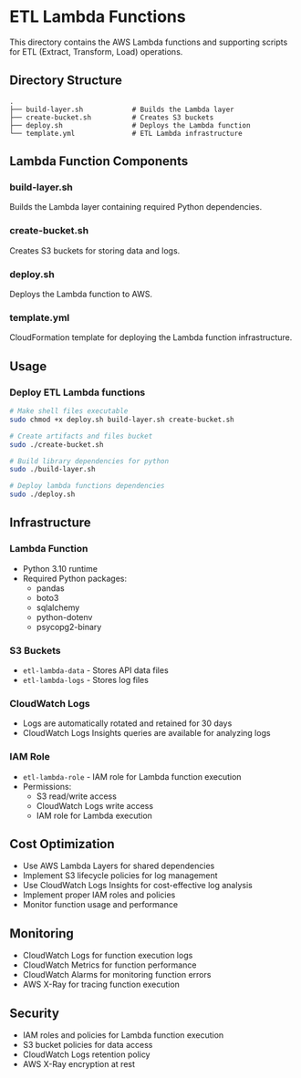 # ETL Lambda Functions

This directory contains the AWS Lambda functions and supporting scripts for ETL (Extract, Transform, Load) operations.

## Directory Structure

```
.
├── build-layer.sh            # Builds the Lambda layer
├── create-bucket.sh          # Creates S3 buckets
├── deploy.sh                 # Deploys the Lambda function
└── template.yml              # ETL Lambda infrastructure
```

## Lambda Function Components

### build-layer.sh

Builds the Lambda layer containing required Python dependencies.

### create-bucket.sh

Creates S3 buckets for storing data and logs.

### deploy.sh

Deploys the Lambda function to AWS.

### template.yml

CloudFormation template for deploying the Lambda function infrastructure.

## Usage

### Deploy ETL Lambda functions

```bash
# Make shell files executable
sudo chmod +x deploy.sh build-layer.sh create-bucket.sh

# Create artifacts and files bucket
sudo ./create-bucket.sh

# Build library dependencies for python
sudo ./build-layer.sh

# Deploy lambda functions dependencies
sudo ./deploy.sh
```

## Infrastructure

### Lambda Function

- Python 3.10 runtime
- Required Python packages:
  - pandas
  - boto3
  - sqlalchemy
  - python-dotenv
  - psycopg2-binary

### S3 Buckets

- `etl-lambda-data` - Stores API data files
- `etl-lambda-logs` - Stores log files

### CloudWatch Logs

- Logs are automatically rotated and retained for 30 days
- CloudWatch Logs Insights queries are available for analyzing logs

### IAM Role

- `etl-lambda-role` - IAM role for Lambda function execution
- Permissions:
  - S3 read/write access
  - CloudWatch Logs write access
  - IAM role for Lambda execution

## Cost Optimization

- Use AWS Lambda Layers for shared dependencies
- Implement S3 lifecycle policies for log management
- Use CloudWatch Logs Insights for cost-effective log analysis
- Implement proper IAM roles and policies
- Monitor function usage and performance


## Monitoring

- CloudWatch Logs for function execution logs
- CloudWatch Metrics for function performance
- CloudWatch Alarms for monitoring function errors
- AWS X-Ray for tracing function execution

## Security

- IAM roles and policies for Lambda function execution
- S3 bucket policies for data access
- CloudWatch Logs retention policy
- AWS X-Ray encryption at rest

